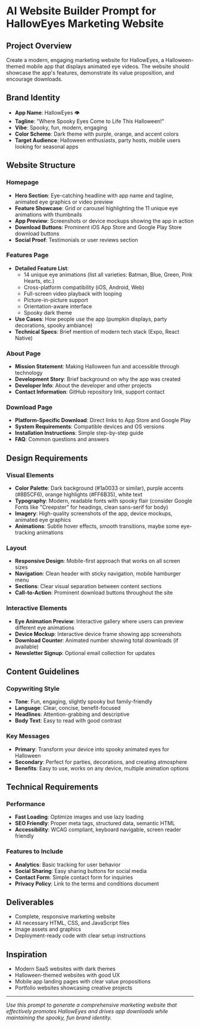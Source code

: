 # AI Website Builder Prompt for HallowEyes Marketing Website

## Project Overview
Create a modern, engaging marketing website for HallowEyes, a Halloween-themed mobile app that displays animated eye videos. The website should showcase the app's features, demonstrate its value proposition, and encourage downloads.

## Brand Identity
- **App Name**: HallowEyes 👁️
- **Tagline**: "Where Spooky Eyes Come to Life This Halloween!"
- **Vibe**: Spooky, fun, modern, engaging
- **Color Scheme**: Dark theme with purple, orange, and accent colors
- **Target Audience**: Halloween enthusiasts, party hosts, mobile users looking for seasonal apps

## Website Structure

### Homepage
- **Hero Section**: Eye-catching headline with app name and tagline, animated eye graphics or video preview
- **Feature Showcase**: Grid or carousel highlighting the 11 unique eye animations with thumbnails
- **App Preview**: Screenshots or device mockups showing the app in action
- **Download Buttons**: Prominent iOS App Store and Google Play Store download buttons
- **Social Proof**: Testimonials or user reviews section

### Features Page
- **Detailed Feature List**: 
  - 14 unique eye animations (list all varieties: Batman, Blue, Green, Pink Hearts, etc.)
  - Cross-platform compatibility (iOS, Android, Web)
  - Full-screen video playback with looping
  - Picture-in-picture support
  - Orientation-aware interface
  - Spooky dark theme
- **Use Cases**: How people use the app (pumpkin displays, party decorations, spooky ambiance)
- **Technical Specs**: Brief mention of modern tech stack (Expo, React Native)

### About Page
- **Mission Statement**: Making Halloween fun and accessible through technology
- **Development Story**: Brief background on why the app was created
- **Developer Info**: About the developer and other projects
- **Contact Information**: GitHub repository link, support contact

### Download Page
- **Platform-Specific Download**: Direct links to App Store and Google Play
- **System Requirements**: Compatible devices and OS versions
- **Installation Instructions**: Simple step-by-step guide
- **FAQ**: Common questions and answers

## Design Requirements

### Visual Elements
- **Color Palette**: Dark background (#1a0033 or similar), purple accents (#8B5CF6), orange highlights (#FF6B35), white text
- **Typography**: Modern, readable fonts with spooky flair (consider Google Fonts like "Creepster" for headings, clean sans-serif for body)
- **Imagery**: High-quality screenshots of the app, device mockups, animated eye graphics
- **Animations**: Subtle hover effects, smooth transitions, maybe some eye-tracking animations

### Layout
- **Responsive Design**: Mobile-first approach that works on all screen sizes
- **Navigation**: Clean header with sticky navigation, mobile hamburger menu
- **Sections**: Clear visual separation between content sections
- **Call-to-Action**: Prominent download buttons throughout the site

### Interactive Elements
- **Eye Animation Preview**: Interactive gallery where users can preview different eye animations
- **Device Mockup**: Interactive device frame showing app screenshots
- **Download Counter**: Animated number showing total downloads (if available)
- **Newsletter Signup**: Optional email collection for updates

## Content Guidelines

### Copywriting Style
- **Tone**: Fun, engaging, slightly spooky but family-friendly
- **Language**: Clear, concise, benefit-focused
- **Headlines**: Attention-grabbing and descriptive
- **Body Text**: Easy to read with good contrast

### Key Messages
- **Primary**: Transform your device into spooky animated eyes for Halloween
- **Secondary**: Perfect for parties, decorations, and creating atmosphere
- **Benefits**: Easy to use, works on any device, multiple animation options

## Technical Requirements

### Performance
- **Fast Loading**: Optimize images and use lazy loading
- **SEO Friendly**: Proper meta tags, structured data, semantic HTML
- **Accessibility**: WCAG compliant, keyboard navigable, screen reader friendly

### Features to Include
- **Analytics**: Basic tracking for user behavior
- **Social Sharing**: Easy sharing buttons for social media
- **Contact Form**: Simple contact form for inquiries
- **Privacy Policy**: Link to the terms and conditions document

## Deliverables
- Complete, responsive marketing website
- All necessary HTML, CSS, and JavaScript files
- Image assets and graphics
- Deployment-ready code with clear setup instructions

## Inspiration
- Modern SaaS websites with dark themes
- Halloween-themed websites with good UX
- Mobile app landing pages with clear value propositions
- Portfolio websites showcasing creative projects

---

*Use this prompt to generate a comprehensive marketing website that effectively promotes HallowEyes and drives app downloads while maintaining the spooky, fun brand identity.*